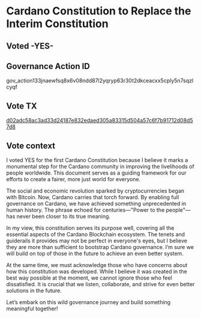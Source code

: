 # Cardano Constitution to Replace the Interim Constitution
## Voted -YES-
## Governance Action ID
gov_action133jnaewfsq8x6v08ndd87l2yqryp63r30t2dkceacxx5cply5n7sqzlcyqf
## Vote TX
[d02adc58ac3ad33d24187e832edaed305a83315d504a57c6f7b91712d08d57d8](https://cexplorer.io/tx/d02adc58ac3ad33d24187e832edaed305a83315d504a57c6f7b91712d08d57d8)
## Vote context
I voted YES for the first Cardano Constitution because I believe it marks a monumental step for the Cardano community in improving the livelihoods of people worldwide. This document serves as a guiding framework for our efforts to create a fairer, more just world for everyone.

The social and economic revolution sparked by cryptocurrencies began with Bitcoin. Now, Cardano carries that torch forward. By enabling full governance on Cardano, we have achieved something unprecedented in human history. The phrase echoed for centuries—"Power to the people"—has never been closer to its true meaning.

In my view, this constitution serves its purpose well, covering all the essential aspects of the Cardano Blockchain ecosystem. The tenets and guiderails it provides may not be perfect in everyone's eyes, but I believe they are more than sufficient to bootstrap Cardano governance. I’m sure we will build on top of those in the future to achieve an even better system.

At the same time, we must acknowledge those who have concerns about how this constitution was developed. While I believe it was created in the best way possible at the moment, we cannot ignore those who feel dissatisfied. It is crucial that we listen, collaborate, and strive for even better solutions in the future.

Let’s embark on this wild governance journey and build something meaningful together!
